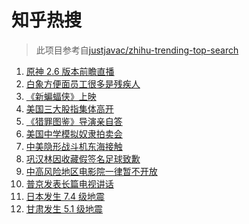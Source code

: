 # 知乎热搜

> 此项目参考自[justjavac/zhihu-trending-top-search](https://github.com/justjavac/zhihu-trending-top-search/blob/main/utils.ts)

<!-- BEGIN -->
  <!-- 最后更新时间:Fri Mar 18 2022 13:18:16 GMT+0000 (Coordinated Universal Time) -->
  1. [原神 2.6 版本前瞻直播 ](https://www.zhihu.com/search?q=原神)
1. [白象方便面员工很多是残疾人](https://www.zhihu.com/search?q=白象)
1. [《新蝙蝠侠》上映](https://www.zhihu.com/search?q=新蝙蝠侠)
1. [美国三大股指集体高开](https://www.zhihu.com/search?q=美股大涨)
1. [《猎罪图鉴》导演亲自答](https://www.zhihu.com/search?q=猎罪图鉴)
1. [美国中学模拟奴隶拍卖会](https://www.zhihu.com/search?q=模拟奴隶拍卖会)
1. [中美隐形战斗机东海接触](https://www.zhihu.com/search?q=中美隐形战斗机)
1. [巩汉林因收藏假签名足球致歉](https://www.zhihu.com/search?q=巩汉林)
1. [中高风险地区电影院一律暂不开放](https://www.zhihu.com/search?q=国家电影局发文)
1. [普京发表长篇电视讲话](https://www.zhihu.com/search?q=普京长篇电视讲话)
1. [日本发生 7.4 级地震](https://www.zhihu.com/search?q=日本地震)
1. [甘肃发生 5.1 级地震](https://www.zhihu.com/search?q=甘肃地震)
  <!-- END -->